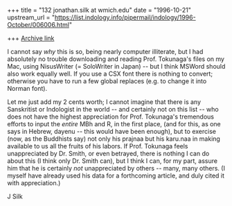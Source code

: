 +++
title = "132 jonathan.silk at wmich.edu"
date = "1996-10-21"
upstream_url = "https://list.indology.info/pipermail/indology/1996-October/006006.html"

+++
[Archive link](https://list.indology.info/pipermail/indology/1996-October/006006.html)

I cannot say *why* this is so, being nearly computer illiterate, but I had
absolutely no trouble downloading and reading Prof. Tokunaga's files on my
Mac, using NisusWriter (= SoloWriter in Japan) -- but I think MSWord should
also work equally well.  If you use a CSX font there is nothing to convert;
otherwise you have to run a few global replaces (e.g. to change it into
Norman font).

Let me just add my 2 cents worth; I cannot imagine that there is any
Sanskritist or Indologist in the world -- and certainly not on this list --
who does not have the highest appreciation for Prof. Tokunaga's tremendous
efforts to input the *entire* MBh and R, in the first place, (and for this,
as one says in Hebrew, dayenu -- this would have been enough), but to
exercise (now, as the Buddhists say) not only his prajnaa but his karu.naa in
making available to us all the fruits of his labors.  If Prof. Tokunaga feels
unappreciated by Dr. Smith, or even betrayed, there is nothing I can do about
this (I think only Dr. Smith can), but I think I can, for my part, assure him
that he is certainly *not* unappreciated by others -- many, many others.  (I
myself have already used his data for a forthcoming article, and duly cited it with
appreciation.)

J Silk




